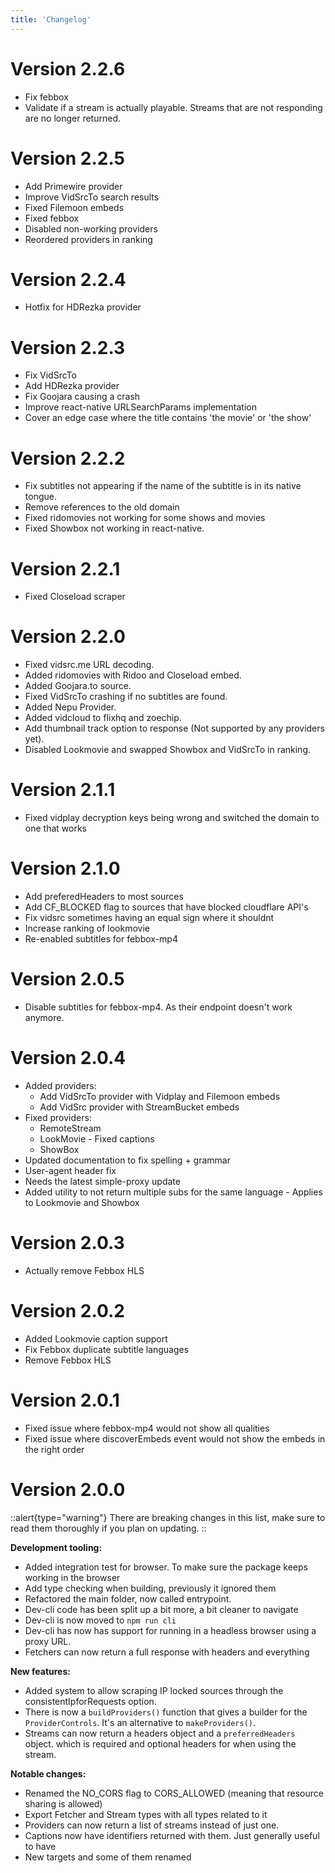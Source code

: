 ```yaml
---
title: 'Changelog'
---
```


# Version 2.2.6
- Fix febbox
- Validate if a stream is actually playable. Streams that are not responding are no longer returned.

# Version 2.2.5
- Add Primewire provider
- Improve VidSrcTo search results
- Fixed Filemoon embeds
- Fixed febbox
- Disabled non-working providers
- Reordered providers in ranking

# Version 2.2.4
- Hotfix for HDRezka provider

# Version 2.2.3
- Fix VidSrcTo
- Add HDRezka provider
- Fix Goojara causing a crash
- Improve react-native URLSearchParams implementation
- Cover an edge case where the title contains 'the movie' or 'the show'

# Version 2.2.2
- Fix subtitles not appearing if the name of the subtitle is in its native tongue.
- Remove references to the old domain
- Fixed ridomovies not working for some shows and movies
- Fixed Showbox not working in react-native.

# Version 2.2.1
- Fixed Closeload scraper

# Version 2.2.0
- Fixed vidsrc.me URL decoding.
- Added ridomovies with Ridoo and Closeload embed.
- Added Goojara.to source.
- Fixed VidSrcTo crashing if no subtitles are found.
- Added Nepu Provider.
- Added vidcloud to flixhq and zoechip.
- Add thumbnail track option to response (Not supported by any providers yet).
- Disabled Lookmovie and swapped Showbox and VidSrcTo in ranking.

# Version 2.1.1
 - Fixed vidplay decryption keys being wrong and switched the domain to one that works

# Version 2.1.0
 - Add preferedHeaders to most sources
 - Add CF_BLOCKED flag to sources that have blocked cloudflare API's
 - Fix vidsrc sometimes having an equal sign where it shouldnt
 - Increase ranking of lookmovie
 - Re-enabled subtitles for febbox-mp4 

# Version 2.0.5
- Disable subtitles for febbox-mp4. As their endpoint doesn't work anymore.

# Version 2.0.4
- Added providers:
  - Add VidSrcTo provider with Vidplay and Filemoon embeds
  - Add VidSrc provider with StreamBucket embeds
- Fixed providers:
  - RemoteStream
  - LookMovie - Fixed captions
  - ShowBox
- Updated documentation to fix spelling + grammar
- User-agent header fix
- Needs the latest simple-proxy update
- Added utility to not return multiple subs for the same language - Applies to Lookmovie and Showbox

# Version 2.0.3
- Actually remove Febbox HLS 

# Version 2.0.2
- Added Lookmovie caption support
- Fix Febbox duplicate subtitle languages
- Remove Febbox HLS

# Version 2.0.1
- Fixed issue where febbox-mp4 would not show all qualities
- Fixed issue where discoverEmbeds event would not show the embeds in the right order

# Version 2.0.0

::alert{type="warning"}
There are breaking changes in this list, make sure to read them thoroughly if you plan on updating.
::

**Development tooling:**
- Added integration test for browser. To make sure the package keeps working in the browser
- Add type checking when building, previously it ignored them
- Refactored the main folder, now called entrypoint.
- Dev-cli code has been split up a bit more, a bit cleaner to navigate
- Dev-cli is now moved to `npm run cli`
- Dev-cli has now has support for running in a headless browser using a proxy URL.
- Fetchers can now return a full response with headers and everything

**New features:**
- Added system to allow scraping IP locked sources through the consistentIpforRequests option.
- There is now a `buildProviders()` function that gives a builder for the `ProviderControls`. It's an alternative to `makeProviders()`.
- Streams can now return a headers object and a `preferredHeaders` object. which is required and optional headers for when using the stream.

**Notable changes:**
- Renamed the NO_CORS flag to CORS_ALLOWED (meaning that resource sharing is allowed)
- Export Fetcher and Stream types with all types related to it
- Providers can now return a list of streams instead of just one.
- Captions now have identifiers returned with them. Just generally useful to have
- New targets and some of them renamed
